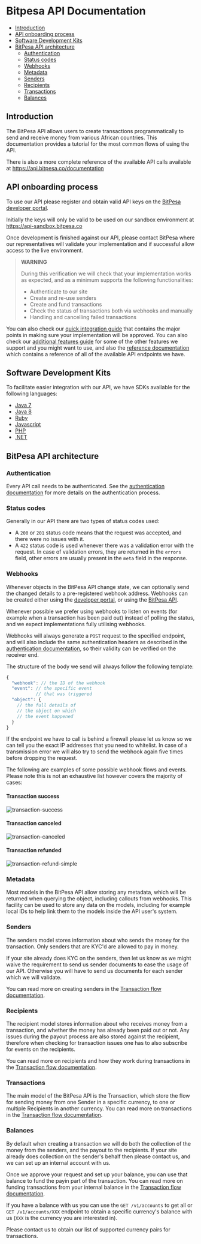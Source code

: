 # Bitpesa API Documentation

- [Introduction](#introduction)
- [API onboarding process](#api-onboarding-process)
- [Software Development Kits](#software-development-kits)
- [BitPesa API architecture](#bitpesa-api-architecture)
  - [Authentication](#authentication)
  - [Status codes](#status-codes)
  - [Webhooks](#webhooks)
  - [Metadata](#metadata)
  - [Senders](#senders)
  - [Recipients](#recipients)
  - [Transactions](#transactions)
  - [Balances](#balances)

## Introduction

The BitPesa API allows users to create transactions programmatically to send and receive money from various African countries. This documentation provides a tutorial for the most common flows of using the API.

There is also a more complete reference of the available API calls available at https://api.bitpesa.co/documentation

## API onboarding process

To use our API please register and obtain valid API keys on the [BitPesa developer portal](https://developers.bitpesa.co).

Initially the keys will only be valid to be used on our sandbox environment at https://api-sandbox.bitpesa.co

Once development is finished against our API, please contact BitPesa where our representatives will validate your implementation and if successful allow access to the live environment.

> **WARNING**
>
> During this verification we will check that your implementation works as expected, and as a minimum supports the following functionalities:
>
> * Authenticate to our site
> * Create and re-use senders
> * Create and fund transactions
> * Check the status of transactions both via webhooks and manually
> * Handling and cancelling failed transactions

You can also check our [quick integration guide](quick-integration.md) that contains the major points in making sure your implementation will be approved. You can also check our [additional features guide](additional-features.md) for some of the other features we support and you might want to use, and also the [reference documentation](https://api.bitpesa.co/documentation) which contains a reference of all of the available API endpoints we have.

## Software Development Kits

To facilitate easier integration with our API, we have SDKs available for the following languages:

- [Java 7](sdks/java7.md)
- [Java 8](sdks/java8.md)
- [Ruby](sdks/ruby.md)
- [Javascript](sdks/javascript.md)
- [PHP](sdks/php.md)
- [.NET](sdks/dotnet.md)

## BitPesa API architecture

### Authentication

Every API call needs to be authenticated. See the [authentication documentation](authentication.md) for more details on the authentication process.

### Status codes

Generally in our API there are two types of status codes used:

* A `200` or `201` status code means that the request was accepted, and there were no issues with it.
* A `422` status code is used whenever there was a validation error with the request. In case of validation errors, they are returned in the `errors` field, other errors are usually present in the `meta` field in the response.

### Webhooks

Whenever objects in the BitPesa API change state, we can optionally send the changed details to a pre-registered webhook address. Webhooks can be created either using the [developer portal](https://developers.bitpesa.co), or using the [BitPesa API](https://api.bitpesa.co/documentation#webhooks).

Whenever possible we prefer using webhooks to listen on events (for example when a transaction has been paid out) instead of polling the status, and we expect implementations fully utilising webhooks.

Webhooks will always generate a `POST` request to the specified endpoint, and will also include the same authentication headers as described in the [authentication documentation](authentication.md), so their validity can be verified on the receiver end.

The structure of the body we send will always follow the following template:

```javascript
{
  "webhook": // the ID of the webhook
  "event": // the specific event
           // that was triggered
  "object": {
    // the full details of
    // the object on which
    // the event happened
  }
}
```

If the endpoint we have to call is behind a firewall please let us know so we can tell you the exact IP addresses that you need to whitelist. In case of a transmission error we will also try to send the webhook again five times before dropping the request.

The following are examples of some possible webhook flows and events. Please note this is not an exhaustive list however covers the majority of cases:

#### Transaction success

![transaction-success](uml/webhook-success.png)


#### Transaction canceled

![transaction-canceled](uml/webhook-canceled.png)

#### Transaction refunded

![transaction-refund-simple](uml/webhook-refund-simple.png)

### Metadata

Most models in the BitPesa API allow storing any metadata, which will be returned when querying the object, including callouts from webhooks. This facility can be used to store any data on the models, including for example local IDs to help link them to the models inside the API user's system.

### Senders

The senders model stores information about who sends the money for the transaction. Only senders that are KYC'd are allowed to pay in money.

If your site already does KYC on the senders, then  let us know as we might waive the requirement to send us sender documents to ease the usage of our API. Otherwise you will have to send us documents for each sender which we will validate.

You can read more on creating senders in the [Transaction flow documentation](transaction-flow.md).

### Recipients

The recipient model stores information about who receives money from a transaction, and whether the money has already been paid out or not. Any issues during the payout process are also stored against the recipient, therefore when checking for transaction issues one has to also subscribe for events on the recipients.

You can read more on recipients and how they work during transactions in the [Transaction flow documentation](transaction-flow.md).

### Transactions

The main model of the BitPesa API is the Transaction, which store the flow for sending money from one Sender in a specific currency, to one or multiple Recipients in another currency. You can read more on transactions in the [Transaction flow documentation](transaction-flow.md).

### Balances

By default when creating a transaction we will do both the collection of the money from the senders, and the payout to the recipients. If your site already does collection on the sender's behalf then please contact us, and we can set up an internal account with us.

Once we approve your request and set up your balance, you can use that balance to fund the payin part of the transaction. You can read more on funding transactions from your internal balance in the [Transaction flow documentation](transaction-flow.md).

If you have a balance with us you can use the `GET /v1/accounts` to get all or `GET /v1/accounts/XXX` endpoint to obtain a specific currency's balance with us (`XXX` is the currency you are interested in).

Please contact us to obtain our list of supported currency pairs for transactions.
